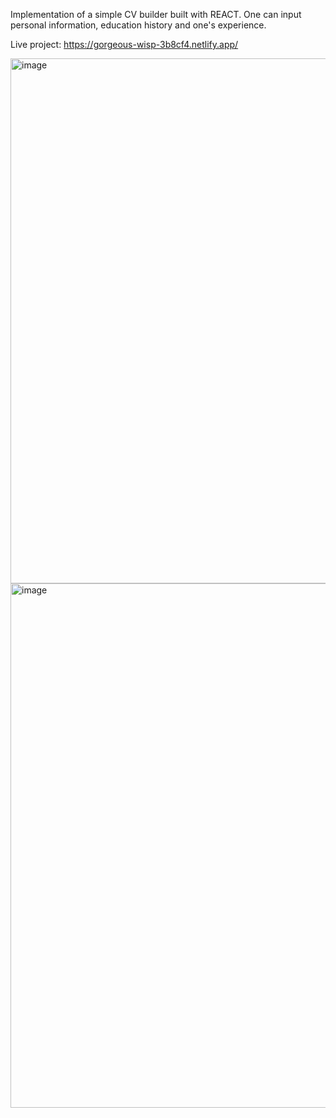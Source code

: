 Implementation of a simple CV builder built with REACT.
  One can input personal information, education history and one's experience.

Live project: https://gorgeous-wisp-3b8cf4.netlify.app/

<img width="840" alt="image" src="https://github.com/sangT220222/cv-builder/assets/100322380/e293fa1f-77b5-495b-ae6a-9b5f45772934">
<img width="839" alt="image" src="https://github.com/sangT220222/cv-builder/assets/100322380/a45d2657-fb45-4e3f-b9a7-70f08966acd1">
